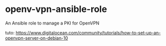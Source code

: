 # openv-vpn-ansible-role

An Ansible role to manage a PKI for OpenVPN


tuto: https://www.digitalocean.com/community/tutorials/how-to-set-up-an-openvpn-server-on-debian-10